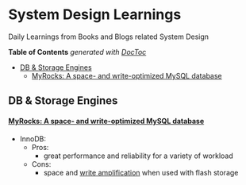 
System Design Learnings
=======================
Daily Learnings from Books and Blogs related System Design
<!-- START doctoc generated TOC please keep comment here to allow auto update -->
<!-- DON'T EDIT THIS SECTION, INSTEAD RE-RUN doctoc TO UPDATE -->
**Table of Contents**  *generated with [DocToc](https://github.com/thlorenz/doctoc)*

- [DB & Storage Engines](#db--storage-engines)
  - [MyRocks: A space- and write-optimized MySQL database](#myrocks-a-space--and-write-optimized-mysql-database)

<!-- END doctoc generated TOC please keep comment here to allow auto update -->


## DB & Storage Engines
#### [MyRocks: A space- and write-optimized MySQL database](https://engineering.fb.com/2016/08/31/core-data/myrocks-a-space-and-write-optimized-mysql-database/)
  * InnoDB: 
    * Pros: 
      - great performance and reliability for a variety of workload
    * Cons: 
      - space and [write amplification](https://www.ontrack.com/en-us/blog/what-is-write-amplification-wa-and-how-does-it-effect-ssds) when used with flash storage
  
   

